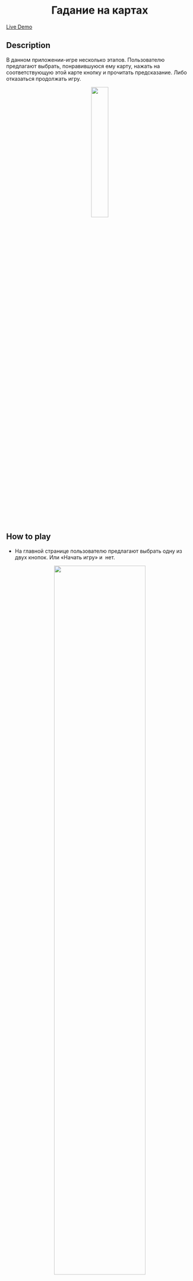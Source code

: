 <h1 align="center">Гадание на картах 
</h1
                                   
###  [Live Demo](https://to-read-the-cards.glitch.me)


## Description
В данном приложении-игре несколько этапов. Пользователю предлагают выбрать, понравившуюся ему карту, нажать на соответствующую этой карте кнопку и прочитать предсказание. Либо отказаться продолжать игру.

<p align="center"> 
<img src="https://github.com/Aliaboro/cards/assets/169857498/af5496ac-f99e-4d77-bb82-548cb13cd81d" width="30%">
</p>


## How to play
- На главной странице пользователю предлагают выбрать одну из двух кнопок. Или «Начать игру» и 
нет.

<p align="center"> 
  <img src="https://github.com/Aliaboro/cards/assets/169857498/204f3a2a-c21f-418e-bf82-495e046cf2cf" width="70%">
</p>

- При выборе «Начать игру» пользователь переходит на 1 уровень. Перед ним четыре карты Валет. Нужно выбрать одну карту и нажать соответствующую этой карте кнопку.
<p align="center"> 
  <img src="https://github.com/Aliaboro/cards/assets/169857498/cff580e4-8777-4445-a337-869267af15ac" width="70%">
</p>

- Далее появляется значение той карты, которую выбрал игрок. Можно почитать информацию, продолжить играть или отказаться.
<p align="center"> 
  <img src="https://github.com/Aliaboro/cards/assets/169857498/076ebd51-98f7-4723-96b1-7f386eb059aa" width="70%">
</p>

- Если игрок откавызается продолжать игру, появляется окно с прощальной надписью.
<p align="center"> 
  <img src="https://github.com/Aliaboro/cards/assets/169857498/15fb99a9-4595-4a9a-9bb2-e92583d5911b" width="70%">
</p>

- Если игра продолжается. Пользователь переходит на 2 уровень и пред ним появляются 4 карты Дама.
 <p align="center"> 
  <img src="https://github.com/Aliaboro/cards/assets/169857498/0e798aac-23d6-491c-bc0a-cee73609bcd7" width="70%">
</p>

- Пользователь выбирает одну карту и читает ее значение. Далее он может продолжить играть или отказаться. Если игра продолжается игрок переходит на 3 уровень. Перед ним появится 4 карты Король.
 <p align="center"> 
  <img src="https://github.com/Aliaboro/cards/assets/169857498/f76635b8-be20-4dad-a207-ad878d246eae" width="70%">
</p>

- Далее по аналогии появляется значение той карты, которую выбрал игрок. Он читает предсказание, продолжает играть или отказывается.
- Если игра продолжается, пользователь переходит на последний четвертый уровень. Перед ним появляются 4 карты Туз.
<p align="center"> 
  <img src="https://github.com/Aliaboro/cards/assets/169857498/6dc04356-4fea-4540-9965-c95236e501a6" width="70%">
</p>

- После того как игрок выберет карту и ознакомится с ее значением, игра заканчивается.
<p align="center"> 
  <img src="https://github.com/Aliaboro/cards/assets/169857498/5a3a2222-3d49-4c13-a031-7995cecd92c8" width="70%">
</p>  


## How to Install and Run the Project

### Getting Started with Create React App

This project was bootstrapped with [Create React App](https://github.com/facebook/create-react-app).

### Available Scripts

In the project directory, you can run:

```
npm start
```
Runs the app in the development mode.\
Open [http://localhost:3000](http://localhost:3000) to view it in your browser.

The page will reload when you make changes.\
You may also see any lint errors in the console.

```
npm test
```

Launches the test runner in the interactive watch mode.\
See the section about [running tests](https://facebook.github.io/create-react-app/docs/running-tests) for more information.

```
npm run build
```

Builds the app for production to the `build` folder.\
It correctly bundles React in production mode and optimizes the build for the best performance.

The build is minified and the filenames include the hashes.\
Your app is ready to be deployed!

See the section about [deployment](https://facebook.github.io/create-react-app/docs/deployment) for more information.

```
npm run eject
```

**Note: this is a one-way operation. Once you `eject`, you can't go back!**

If you aren't satisfied with the build tool and configuration choices, you can `eject` at any time. This command will remove the single build dependency from your project.

Instead, it will copy all the configuration files and the transitive dependencies (webpack, Babel, ESLint, etc) right into your project so you have full control over them. All of the commands except `eject` will still work, but they will point to the copied scripts so you can tweak them. At this point you're on your own.

You don't have to ever use `eject`. The curated feature set is suitable for small and middle deployments, and you shouldn't feel obligated to use this feature. However we understand that this tool wouldn't be useful if you couldn't customize it when you are ready for it.

## Learn More

You can learn more in the [Create React App documentation](https://facebook.github.io/create-react-app/docs/getting-started).

To learn React, check out the [React documentation](https://reactjs.org/).

### Code Splitting

This section has moved here: [https://facebook.github.io/create-react-app/docs/code-splitting](https://facebook.github.io/create-react-app/docs/code-splitting)

### Analyzing the Bundle Size

This section has moved here: [https://facebook.github.io/create-react-app/docs/analyzing-the-bundle-size](https://facebook.github.io/create-react-app/docs/analyzing-the-bundle-size)

### Making a Progressive Web App

This section has moved here: [https://facebook.github.io/create-react-app/docs/making-a-progressive-web-app](https://facebook.github.io/create-react-app/docs/making-a-progressive-web-app)

### Advanced Configuration

This section has moved here: [https://facebook.github.io/create-react-app/docs/advanced-configuration](https://facebook.github.io/create-react-app/docs/advanced-configuration)

### Deployment

This section has moved here: [https://facebook.github.io/create-react-app/docs/deployment](https://facebook.github.io/create-react-app/docs/deployment)

```
npm run build fails to minify
```
This section has moved here: [https://facebook.github.io/create-react-app/docs/troubleshooting#npm-run-build-fails-to-minify](https://facebook.github.io/create-react-app/docs/troubleshooting#npm-run-build-fails-to-minify)

## Add a License
This project is used for educational purposes.
